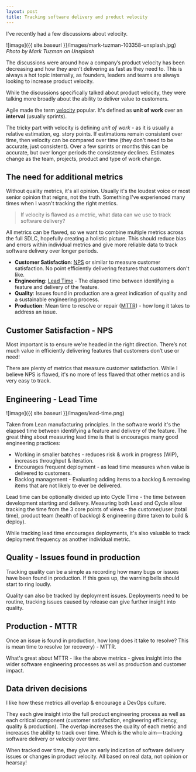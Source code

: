 ```yaml
---
layout: post
title: Tracking software delivery and product velocity
---
```



I've recently had a few discussions about velocity. 

![image]({{ site.baseurl }}/images/mark-tuzman-103358-unsplash.jpg)
*Photo by Mark Tuzman on Unsplash*

The discussions were around how a company’s product velocity has been decreasing and how they aren’t delivering as fast as they need to. This is always a hot topic internally, as founders, leaders and teams are always looking to increase product velocity.

While the discussions specifically talked about product velocity, they were talking more broadly about the ability to deliver value to customers. 

Agile made the term [velocity](https://en.wikipedia.org/wiki/Velocity_(software_development)) popular. It's defined as **unit of work** over an **interval** (usually sprints). 

The tricky part with velocity is defining *unit of work* - as it is usually a relative estimation, eg. story points. If estimations remain consistent over time, then velocity can be compared over time (they don't need to be accurate, just consistent). Over a few sprints or months this can be accurate, but over longer periods the consistency declines. Estimates change as the team, projects, product and type of work change. 

## The need for additional metrics

Without quality metrics, it's all opinion. Usually it's the loudest voice or most senior opinion that reigns, not the truth. Something I've experienced many times when I wasn't tracking the right metrics. 

> If velocity is flawed as a metric, what data can we use to track software delivery?

All metrics can be flawed, so we want to combine multiple metrics across the full SDLC, hopefully creating a holistic picture. This should reduce bias and errors within individual metrics and give more reliable data to track software delivery over longer periods. 

- **Customer Satisfaction**: [NPS](https://en.wikipedia.org/wiki/Net_Promoter) or similar to measure customer satisfaction. No point efficiently delivering features that customers don't like.
- **Engineering**: [Lead Time](https://en.wikipedia.org/wiki/Lead_time) - The elapsed time between identifying a feature and delivery of the feature.
- **Quality**: Issues found in production are a great indication of quality and a sustainable engineering process.
- **Production**: Mean time to resolve or repair ([MTTR](https://en.wikipedia.org/wiki/Mean_time_to_repair)) - how long it takes to address an issue. 

## Customer Satisfaction - NPS

Most important is to ensure we're headed in the right direction. There’s not much value in efficiently delivering features that customers don’t use or need! 

There are plenty of metrics that measure customer satisfaction. While I believe NPS is flawed, it's no more of less flawed that other metrics and is very easy to track.

## Engineering - Lead Time

![image]({{ site.baseurl }}/images/lead-time.png)

Taken from Lean manufacturing principles. In the software world it's the elapsed time between identifying a feature and delivery of the feature. The great thing about measuring lead time is that is encourages many good engineering practices:

- Working in smaller batches - reduces risk & work in progress (WIP), increases throughput & iteration.
- Encourages frequent deployment - as lead time measures when value is delivered to customers.
- Backlog management - Evaluating adding items to a backlog & removing items that are not likely to ever be delivered.

Lead time can be optionally divided up into Cycle Time - the time between development starting and delivery. Measuring both Lead and Cycle allow tracking the time from the 3 core points of views - the customer/user (total time), product team (health of backlog) & engineering (time taken to build & deploy).

While tracking lead time encourages deployments, it's also valuable to track deployment frequency as another individual metric.

## Quality - Issues found in production

Tracking quality can be a simple as recording how many bugs or issues have been found in production. If this goes up, the warning bells should start to ring loudly. 

Quality can also be tracked by deployment issues. Deployments need to be routine, tracking issues caused by release can give further insight into quality.

## Production - MTTR

Once an issue is found in production, how long does it take to resolve? This is mean time to resolve (or recovery) - MTTR. 

What's great about MTTR - like the above metrics - gives insight into the wider software engineering processes as well as production and customer impact. 

## Data driven decisions

I like how these metrics all overlap & encourage a DevOps culture.

They each give insight into the full product engineering process as well as each critical component (customer satisfaction, engineering efficiency, quality & production). The overlap increases the quality of each metric and increases the ability to track over time. Which is the whole aim — tracking software delivery or *velocity* over time.

When tracked over time, they give an early indication of software delivery issues or changes in product velocity. All based on real data, not opinion or hearsay!
